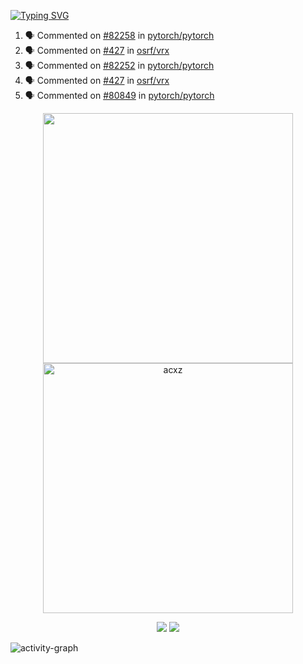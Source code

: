 [![Typing SVG](https://readme-typing-svg.herokuapp.com?size=16&color=AFFFA3&multiline=true&height=75&lines=contributing+to+robotics%2Faerospace%2Fml%2Fgpu+software;packaging+it+for+archlinux;ricer)](https://git.io/typing-svg)

<!--START_SECTION:activity-->
1. 🗣 Commented on [#82258](https://github.com/pytorch/pytorch/issues/82258) in [pytorch/pytorch](https://github.com/pytorch/pytorch)
2. 🗣 Commented on [#427](https://github.com/osrf/vrx/issues/427) in [osrf/vrx](https://github.com/osrf/vrx)
3. 🗣 Commented on [#82252](https://github.com/pytorch/pytorch/issues/82252) in [pytorch/pytorch](https://github.com/pytorch/pytorch)
4. 🗣 Commented on [#427](https://github.com/osrf/vrx/issues/427) in [osrf/vrx](https://github.com/osrf/vrx)
5. 🗣 Commented on [#80849](https://github.com/pytorch/pytorch/issues/80849) in [pytorch/pytorch](https://github.com/pytorch/pytorch)
<!--END_SECTION:activity-->

<p align="center">
  <img width="400em" src=https://github-readme-stats.vercel.app/api?username=acxz&include_all_commits=true&show_icons=true />
  <img width="400em" src="https://github-readme-streak-stats.herokuapp.com/?user=acxz&" alt="acxz" />
</p>

<p align="center">
  <img src=https://github-readme-stats.vercel.app/api/top-langs/?username=acxz&layout=compact />
  <img src=https://github-profile-trophy.vercel.app/?username=acxz&row=2&column=4 />
</p>

![activity-graph](https://activity-graph.herokuapp.com/graph?username=acxz&theme=aqua)
